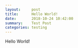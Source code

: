 ```yaml
---
layout:     post
title:      Hello World!
date:       2018-10-24 10:42:00
summary:    Test Post
categories: testing
---
```


Hello World!
